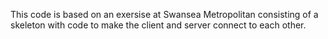 This code is based on an exersise at Swansea Metropolitan consisting of a skeleton with code to make the client and server connect to each other.